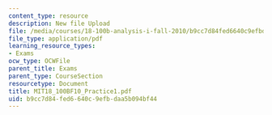```yaml
---
content_type: resource
description: New file Upload
file: /media/courses/18-100b-analysis-i-fall-2010/b9cc7d84fed6640c9efbdaa5b094bf44_MIT18_100BF10_Practice1.pdf
file_type: application/pdf
learning_resource_types:
- Exams
ocw_type: OCWFile
parent_title: Exams
parent_type: CourseSection
resourcetype: Document
title: MIT18_100BF10_Practice1.pdf
uid: b9cc7d84-fed6-640c-9efb-daa5b094bf44
---
```

